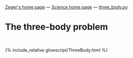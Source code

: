 [Zeger's home page](https://www.hendrikse.name/) &mdash; [Science home page](https://www.hendrikse.name/science/) &mdash; [three_body.py](glowscript/three_body.html) 

# The three-body problem
<div class="header_line"><br/></div>

{% include_relative glowscript/ThreeBody.html %}

